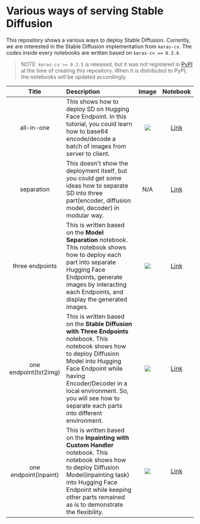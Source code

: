 # Various ways of serving Stable Diffusion 

This repository shows a various ways to deploy Stable Diffusion. Currently, we are interested in the Stable Diffusion implementation from `keras-cv`. The codes inside every notebooks are written based on `keras-cv == 0.3.4`.

> NOTE: `keras-cv >= 0.3.5` is released, but it was not registered in [PyPI](https://pypi.org/project/keras-cv/) at the time of creating this repository. When it is distributed to PyPI, the notebooks will be updated accordingly.

| Title      | Description | Image         | Notebook
| :--:       |    :----   |    :----:     |       :-: |
| all-in-one | This shows how to deploy SD on Hugging Face Endpoint. In this tutorial, you could learn how to base64 encode/decode a batch of images from server to client.       | ![](https://i.ibb.co/0Kpnn8g/2022-12-19-2-57-28.png)   | [Link](https://github.com/deep-diver/keras-sd-serving/blob/main/hf_single_endpoint.ipynb)       |
| separation  | This doesn't show the deployment itself, but you could get some ideas how to separate SD into three part(encoder, diffusion model, decoder) in modular way.        | N/A     |  [Link](https://github.com/deep-diver/keras-sd-serving/blob/main/model_sepration_without_endpoint.ipynb)          |
| three endpoints | This is written based on the **Model Separation** notebook. This notebook shows how to deploy each part into separate Hugging Face Endpoints, generate images by interacting each Endpoints, and display the generated images. | ![](https://i.ibb.co/1dCGfm9/2022-12-19-3-27-14.png) | [Link](https://github.com/deep-diver/keras-sd-serving/blob/main/hf_multiple_endpoints.ipynb) |
| one endpoint(txt2img) | This is written based on the **Stable Diffusion with Three Endpoints** notebook. This notebook shows how to deploy Diffusion Model into Hugging Face Endpoint while having Encoder/Decoder in a local environment. So, you will see how to separate each parts into different environment. | ![](https://i.ibb.co/f2NHXYh/2022-12-19-3-27-10.png) | [Link](https://github.com/deep-diver/keras-sd-serving/blob/main/hf_endpoint_dm_while_local_ed.ipynb) | 
| one endpoint(inpaint) | This is written based on the **Inpainting with Custom Handler** notebook. This notebook shows how to deploy Diffusion Model(inpainting task) into Hugging Face Endpoint while keeping other parts remained as is to demonstrate the flexibility. | ![](https://i.ibb.co/fv30h2M/2022-12-20-3-17-57.png) | [Link](https://github.com/deep-diver/keras-sd-serving/blob/main/hf_endpoint_dm_while_local_ed_inpaint.ipynb) |
 
